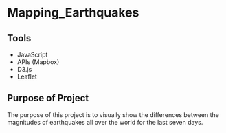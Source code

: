 # Mapping_Earthquakes


## Tools

 - JavaScript 
 - APIs (Mapbox)
 - D3.js 
 - Leaflet 
 
 
 
## Purpose of Project

The purpose of this project is to visually show the differences between the magnitudes of earthquakes all over the world for the last seven days.


